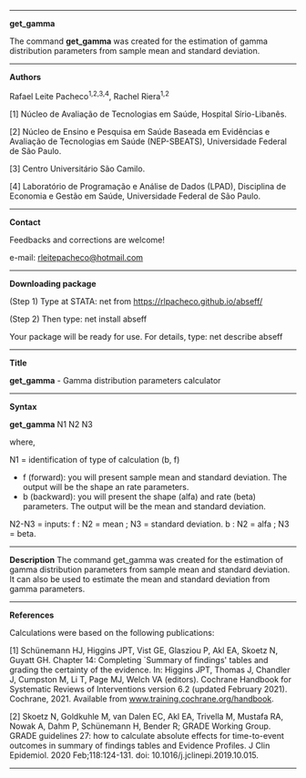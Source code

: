 -------------------------------------------------------------------------------------------------------------------------------------------------------------------
**get_gamma**

The command **get_gamma** was created for the estimation of gamma distribution parameters from sample mean and standard deviation.

--------------------------------------------------------------------------------------------------------------------------------------------------------------------
**Authors**

Rafael Leite Pacheco<sup>1,2,3,4</sup>, Rachel Riera<sup>1,2</sup>

[1] Núcleo de Avaliação de Tecnologias em Saúde, Hospital Sírio-Libanês.

[2] Núcleo de Ensino e Pesquisa em Saúde Baseada em Evidências e Avaliação de Tecnologias em Saúde (NEP-SBEATS), Universidade Federal de São Paulo.

[3] Centro Universitário São Camilo.

[4] Laboratório de Programação e Análise de Dados (LPAD), Disciplina de Economia e Gestão em Saúde, Universidade Federal de São Paulo.

-------------------------------------------------------------------------------------------------------------------------------------------------------------------
**Contact**

Feedbacks and corrections are welcome!

e-mail: rleitepacheco@hotmail.com

-------------------------------------------------------------------------------------------------------------------------------------------------------------------
**Downloading package**

(Step 1) Type at STATA: net from https://rlpacheco.github.io/abseff/

(Step 2) Then type: net install abseff

Your package will be ready for use. For details, type: net describe abseff

-------------------------------------------------------------------------------------------------------------------------------------------------------------------
**Title**

**get_gamma** - Gamma distribution parameters calculator

-------------------------------------------------------------------------------------------------------------------------------------------------------------------
**Syntax**

**get_gamma** N1 N2 N3

where,

N1 = identification of type of calculation (b, f)
  - f (forward): you will present sample mean and standard deviation. The output will be the shape an rate parameters.
  - b (backward): you will present the shape (alfa) and rate (beta) parameters. The output will be the mean and standard deviation.

N2-N3 = inputs:
  f : N2 = mean ; N3 = standard deviation.
  b : N2 = alfa ; N3 = beta.

-------------------------------------------------------------------------------------------------------------------------------------------------------------------
**Description**
The command get_gamma was created for the estimation of gamma distribution parameters from sample mean and standard deviation. It can also be used to estimate the mean and standard deviation from gamma parameters.

-------------------------------------------------------------------------------------------------------------------------------------------------------------------
**References**

Calculations were based on the following publications:

[1] Schünemann HJ, Higgins JPT, Vist GE, Glasziou P, Akl EA, Skoetz N, Guyatt GH. Chapter 14: Completing `Summary of findings' tables and grading the certainty of the evidence. In: Higgins JPT, Thomas J, Chandler J, Cumpston M, Li T, Page MJ, Welch VA (editors). Cochrane Handbook for Systematic Reviews of Interventions version 6.2 (updated February 2021). Cochrane, 2021. Available from www.training.cochrane.org/handbook.

[2] Skoetz N, Goldkuhle M, van Dalen EC, Akl EA, Trivella M, Mustafa RA, Nowak A, Dahm P, Schünemann H, Bender R; GRADE Working Group. GRADE guidelines 27: how to calculate absolute effects for time-to-event outcomes in summary of findings tables and Evidence Profiles. J Clin Epidemiol. 2020 Feb;118:124-131. doi: 10.1016/j.jclinepi.2019.10.015.

-------------------------------------------------------------------------------------------------------------------------------------------------------------------
